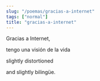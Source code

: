 ```yaml
---
slug: "/poemas/gracias-a-internet"
tags: ["normal"]
title: "gracias-a-internet"
---
```

Gracias a Internet,

tengo una visión de la vida

slightly distortioned

and slightly bilingüe.